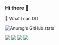 ### Hi there 👋

🌱 What I can DO

![Anurag's GitHub stats](https://github-readme-stats.vercel.app/api?username=wjp229&show_icons=true&theme=vue)

<Languages>
 <img src="https://img.shields.io/badge/C++-00599C?style=flat&logo=cplusplus&logoColor=white"/>
 <img src="https://img.shields.io/badge/CSharp-239120?style=flat&logo=csharp&logoColor=white"/>

<Tools>
 <img src="https://img.shields.io/badge/Unreal-0E1128?style=flat&logo=unrealengine&logoColor=white"/>
 <img src="https://img.shields.io/badge/Unity-FFFFFF?style=flat&logo=unrealengine&logoColor=black"/>
<!--
**wjp229/wjp229** is a ✨ _special_ ✨ repository because its `README.md` (this file) appears on your GitHub profile.

Here are some ideas to get you started:

- 🔭 I’m currently working on ...
- 
- 👯 I’m looking to collaborate on ...
- 🤔 I’m looking for help with ...
- 💬 Ask me about ...
- 📫 How to reach me: ...
- 😄 Pronouns: ...
- ⚡ Fun fact: ...
-->
